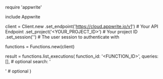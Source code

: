 require 'appwrite'

include Appwrite

client = Client.new
    .set_endpoint('https://cloud.appwrite.io/v1') # Your API Endpoint
    .set_project('<YOUR_PROJECT_ID>') # Your project ID
    .set_session('') # The user session to authenticate with

functions = Functions.new(client)

result = functions.list_executions(
    function_id: '<FUNCTION_ID>',
    queries: [], # optional
    search: '<SEARCH>' # optional
)
